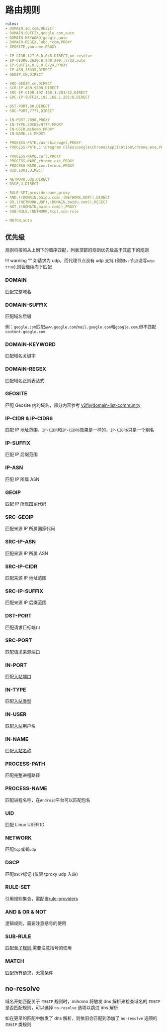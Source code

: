 # 路由规则

```{.yaml linenums="1"}
rules:
- DOMAIN,ad.com,REJECT
- DOMAIN-SUFFIX,google.com,auto
- DOMAIN-KEYWORD,google,auto
- DOMAIN-REGEX,^abc.*com,PROXY
- GEOSITE,youtube,PROXY

- IP-CIDR,127.0.0.0/8,DIRECT,no-resolve
- IP-CIDR6,2620:0:2d0:200::7/32,auto
- IP-SUFFIX,8.8.8.8/24,PROXY
- IP-ASN,13335,DIRECT
- GEOIP,CN,DIRECT

- SRC-GEOIP,cn.DIRECT
- SCR-IP-ASN,9808,DIRECT
- SRC-IP-CIDR,192.168.1.201/32,DIRECT
- SRC-IP-SUFFIX,192.168.1.201/8,DIRECT

- DST-PORT,80,DIRECT
- SRC-PORT,7777,DIRECT

- IN-PORT,7890,PROXY
- IN-TYPE,SOCKS/HTTP,PROXY
- IN-USER,mihomo,PROXY
- IN-NAME,ss,PROXY

- PROCESS-PATH,/usr/bin/wget,PROXY
- PROCESS-PATH,C:\Program Files\Google\Chrome\Application\chrome.exe,PROXY

- PROCESS-NAME,curl,PROXY
- PROCESS-NAME,chrome.exe,PROXY
- PROCESS-NAME,com.termux,PROXY
- UID,1001,DIRECT

- NETWORK,udp,DIRECT
- DSCP,4,DIRECT

- RULE-SET,providername,proxy
- AND,((DOMAIN,baidu.com),(NETWORK,UDP)),DIRECT
- OR,((NETWORK,UDP),(DOMAIN,baidu.com)),REJECT
- NOT,((DOMAIN,baidu.com)),PROXY
- SUB-RULE,(NETWORK,tcp),sub-rule

- MATCH,auto
```

## 优先级

规则将按照从上到下的顺序匹配，列表顶部的规则优先级高于其底下的规则

!!! warning ""
    如请求为 udp，而代理节点没有 udp 支持 (例如`ss`节点没写`udp: true`),则会继续向下匹配

### DOMAIN

匹配完整域名

### DOMAIN-SUFFIX

匹配域名后缀

例：`google.com`匹配`www.google.com`/`mail.google.com`和`google.com`,但不匹配`content-google.com`

### DOMAIN-KEYWORD

匹配域名关键字

### DOMAIN-REGEX

匹配域名正则表达式

### GEOSITE

匹配 Geosite 内的域名，部分内容参考 [v2fly/domain-list-community](https://github.com/v2fly/domain-list-community/tree/master/data)

### IP-CIDR & IP-CIDR6

匹配 IP 地址范围，`IP-CIDR`和`IP-CIDR6`效果是一样的，`IP-CIDR6`只是一个别名

### IP-SUFFIX

匹配 IP 后缀范围

### IP-ASN

匹配 IP 所属 ASN

### GEOIP

匹配 IP 所属国家代码

### SRC-GEOIP

匹配来源 IP 所属国家代码

### SRC-IP-ASN

匹配来源 IP 所属 ASN

### SRC-IP-CIDR

匹配来源 IP 地址范围

### SRC-IP-SUFFIX

匹配来源 IP 后缀范围

### DST-PORT

匹配请求目标端口

### SRC-PORT

匹配请求来源端口

### IN-PORT

匹配[入站端口](../inbound/listeners/index.md#port)

### IN-TYPE

匹配[入站类型](../inbound/listeners/index.md#type)

### IN-USER

匹配[入站](../inbound/listeners/index.md)用户名

### IN-NAME

匹配[入站名称](../inbound/listeners/index.md#name)

### PROCESS-PATH

匹配完整进程路径

### PROCESS-NAME

匹配进程名称，在`Android`平台可以匹配包名

### UID

匹配 Linux USER ID

### NETWORK

匹配`tcp`或者`udp`

### DSCP

匹配`DSCP`标记 (仅限 tproxy udp 入站)

### RULE-SET

引用规则集合，需配置[rule-providers](../rule-providers/index.md)

### AND & OR & NOT

逻辑规则，需要注意括号的使用

### SUB-RULE

匹配至[子规则](../sub-rule.md),需要注意括号的使用

### MATCH

匹配所有请求，无需条件

## no-resolve

域名开始匹配关于 `目标IP` 规则时，mihomo 将触发 dns 解析来检查域名的 `目标IP` 是否匹配规则，可以选择 `no-resolve` 选项以跳过 dns 解析

如在更早的匹配中触发了 dns 解析，则依旧会匹配到添加了 `no-resolve` 选项的 `目标IP` 类规则
